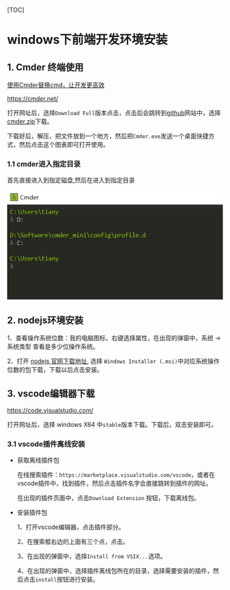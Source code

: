 [TOC]



# windows下前端开发环境安装

## 1. Cmder 终端使用

[使用Cmder替换cmd，让开发更高效](https://www.jianshu.com/p/5b7c985240a7)

https://cmder.net/

打开网址后，选择`Download Full`版本点击，点击后会跳转到[github](https://github.com/cmderdev/cmder/releases/tag/v1.3.17)网站中，选择[cmder.zip](https://github.com/cmderdev/cmder/releases/download/v1.3.17/cmder.zip)下载。

下载好后，解压，把文件放到一个地方，然后把`Cmder.exe`发送一个桌面快捷方式，然后点击这个图表即可打开使用。

### 1.1 cmder进入指定目录

首先直接进入到指定磁盘,然后在进入到指定目录

![](./img/001-window.png)



## 2. nodejs环境安装

1、查看操作系统位数：我的电脑图标，右键选择属性，在出现的弹窗中，系统 -> 系统类型 查看是多少位操作系统。

2、打开 [nodejs 官网下载地址](https://nodejs.org/en/download/), 选择 `Windows Installer (.msi)`中对应系统操作位数的包下载，下载以后点击安装。

## 3. vscode编辑器下载

https://code.visualstudio.com/

打开网址后，选择 windows X64 中`stable`版本下载。下载后，双击安装即可。

### 3.1 vscode插件离线安装

-   获取离线插件包

    在线搜索插件：`https://marketplace.visualstudio.com/vscode`，或者在vscode插件中，找到插件，然后点击插件名字会直接跳转到插件的网址。

    在出现的插件页面中，点击`Download Extension` 按钮，下载离线包。

    

-   安装插件包

    1、打开vscode编辑器，点击插件部分。

    2、在搜索框右边的上面有三个点，点击。

    3、在出现的弹窗中，选择`Install from VSIX...`选项。

    4、在出现的弹窗中，选择插件离线包所在的目录，选择需要安装的插件，然后点击`install`按钮进行安装。
    
    

